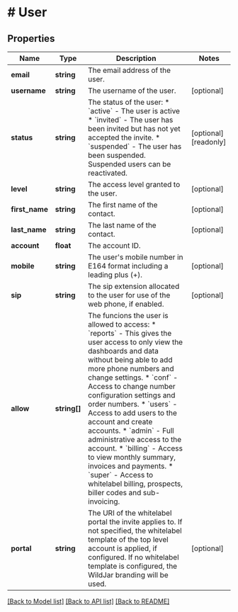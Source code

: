 # # User

## Properties

Name | Type | Description | Notes
------------ | ------------- | ------------- | -------------
**email** | **string** | The email address of the user. |
**username** | **string** | The username of the user. | [optional]
**status** | **string** | The status of the user:  * &#x60;active&#x60; - The user is active  * &#x60;invited&#x60; - The user has been invited but has not yet accepted the invite.  * &#x60;suspended&#x60; - The user has been suspended. Suspended users can be reactivated. | [optional] [readonly]
**level** | **string** | The access level granted to the user. | [optional]
**first_name** | **string** | The first name of the contact. | [optional]
**last_name** | **string** | The last name of the contact. | [optional]
**account** | **float** | The account ID. |
**mobile** | **string** | The user&#39;s mobile number in E164 format including a leading plus (+). | [optional]
**sip** | **string** | The sip extension allocated to the user for use of the web phone, if enabled. | [optional]
**allow** | **string[]** | The funcions the user is allowed to access:   * &#x60;reports&#x60; - This gives the user access to only view the dashboards and data without being able to add more phone numbers and change settings.   * &#x60;conf&#x60; - Access to change number configuration settings and order numbers.   * &#x60;users&#x60; - Access to add users to the account and create accounts.   * &#x60;admin&#x60; - Full administrative access to the account.   * &#x60;billing&#x60; - Access to view monthly summary, invoices and payments.   * &#x60;super&#x60; - Access to whitelabel billing, prospects, biller codes and sub-invoicing. |
**portal** | **string** | The URI of the whitelabel portal the invite applies to. If not specified, the whitelabel template of the top level account is applied, if configured. If no whitelabel template is configured, the WildJar branding will be used. | [optional]

[[Back to Model list]](../../README.md#models) [[Back to API list]](../../README.md#endpoints) [[Back to README]](../../README.md)
